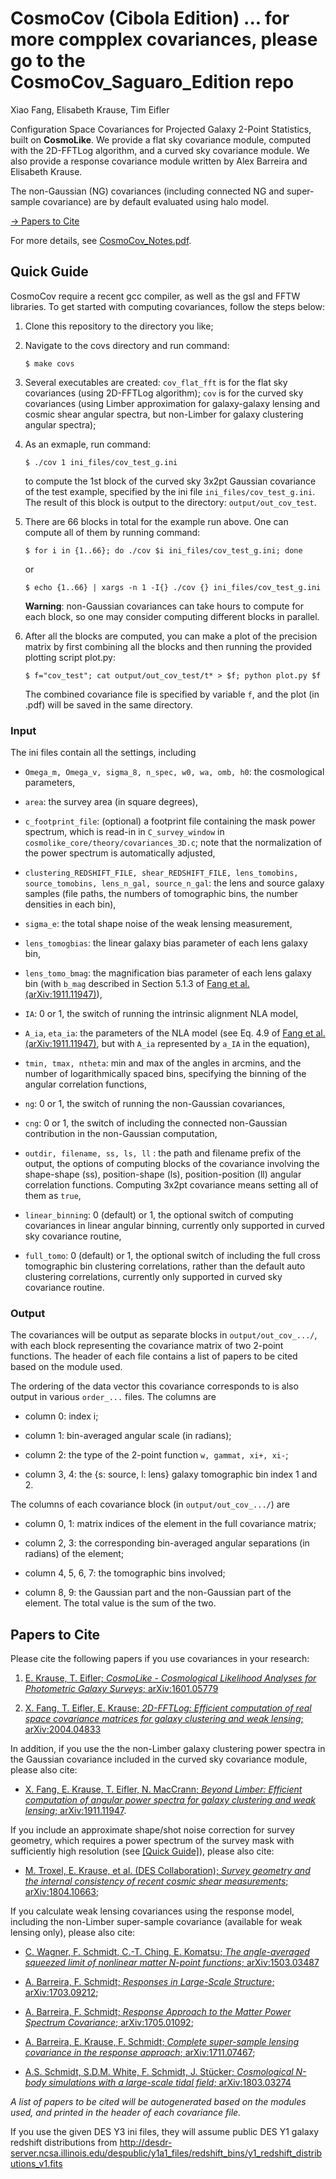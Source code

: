 # CosmoCov (Cibola Edition) ... for more compplex covariances, please go to the CosmoCov_Saguaro_Edition repo 
Xiao Fang, Elisabeth Krause, Tim Eifler

Configuration Space Covariances for Projected Galaxy 2-Point Statistics, built on **CosmoLike**. We provide a flat sky covariance module, computed with the 2D-FFTLog algorithm, and a curved sky covariance module. We also provide a response covariance module written by Alex Barreira and Elisabeth Krause.

The non-Gaussian (NG) covariances (including connected NG and super-sample covariance) are by default evaluated using halo model.

[-> Papers to Cite](#papers-to-cite)

For more details, see [CosmoCov_Notes.pdf](CosmoCov_Notes.pdf).

## Quick Guide

CosmoCov require a recent <span>gcc</span> compiler,
as well as the <span>gsl</span> and <span>FFTW</span> libraries. 
To get started with computing covariances, follow the steps below:

1.  Clone this repository to the directory you like;

2.  Navigate to the <span>covs</span> directory and run command:  
    ```shell
    $ make covs
    ```

3.  Several executables are created: `cov_flat_fft` is
    for the flat sky covariances (using 2D-FFTLog algorithm);
    `cov` is for the curved sky covariances (using Limber
    approximation for galaxy-galaxy lensing and cosmic shear angular
    spectra, but non-Limber for galaxy clustering angular spectra);

4.  As an exmaple, run command:  
    ```shell
    $ ./cov 1 ini_files/cov_test_g.ini
    ```
    to compute the 1st block of the curved sky 3x2pt Gaussian
    covariance of the test example, specified by the ini file
    `ini_files/cov_test_g.ini`. The result of this
    block is output to the directory:
    `output/out_cov_test`.

5.  There are 66 blocks in total for the example run above. One can
    compute all of them by running command:  
    ```shell
    $ for i in {1..66}; do ./cov $i ini_files/cov_test_g.ini; done
    ```
    or
    ```shell
    $ echo {1..66} | xargs -n 1 -I{} ./cov {} ini_files/cov_test_g.ini
    ```

    **Warning**: non-Gaussian covariances can take hours to compute for
    each block, so one may consider computing different blocks in
    parallel.

6.  After all the blocks are computed, you can make a plot of the precision
    matrix by first combining all the blocks and then running the
    provided plotting script <span>plot.py</span>:  
    ```shell
    $ f="cov_test"; cat output/out_cov_test/t* > $f; python plot.py $f
    ```
    The combined covariance file is specified by variable
    `f`, and the plot (in <span>.pdf</span>) will be saved in
    the same directory.

### Input
The ini files contain all the settings, including

  - `Omega_m, Omega_v, sigma_8, n_spec, w0, wa, omb, h0`: the cosmological parameters,

  - `area`: the survey area (in square degrees),

  - `c_footprint_file`: (optional) a footprint file containing the mask power spectrum, which is read-in in `C_survey_window` in `cosmolike_core/theory/covariances_3D.c`; note that the normalization of the power spectrum is automatically adjusted,

  - `clustering_REDSHIFT_FILE, shear_REDSHIFT_FILE, lens_tomobins, source_tomobins, lens_n_gal, source_n_gal`: the lens and source galaxy samples (file paths, the numbers of tomographic bins, the number densities in each bin),

  - `sigma_e`: the total shape noise of the weak lensing measurement,

  - `lens_tomogbias`: the linear galaxy bias parameter of each lens galaxy bin,
  
  - `lens_tomo_bmag`: the magnification bias parameter of each lens galaxy bin (with `b_mag` described in Section 5.1.3 of [Fang et al. (arXiv:1911.11947)](https://arxiv.org/abs/1911.11947)),

  - `IA`: 0 or 1, the switch of running the intrinsic alignment NLA model,

  - `A_ia`, `eta_ia`: the parameters of the NLA model (see Eq. 4.9 of [Fang et al. (arXiv:1911.11947)](https://arxiv.org/abs/1911.11947), but with `A_ia` represented by `a_IA` in the equation),

  - `tmin, tmax, ntheta`: min and max of the angles in arcmins, and the number of
    logarithmically spaced bins, specifying the binning of the angular correlation functions,

  - `ng`: 0 or 1, the switch of running the non-Gaussian covariances,

  - `cng`: 0 or 1, the switch of including the connected non-Gaussian contribution in
    the non-Gaussian computation,

  - `outdir, filename, ss, ls, ll` : the path and filename prefix of the output, the options of computing
    blocks of the covariance involving the shape-shape (ss),
    position-shape (ls), position-position (ll) angular correlation
    functions. Computing 3x2pt covariance means setting all of
    them as `true`,

  - `linear_binning`: 0 (default) or 1, the optional switch of computing covariances in linear angular binning, currently only supported in curved sky covariance routine,

  - `full_tomo`: 0 (default) or 1, the optional switch of including the full cross tomographic bin clustering correlations, rather than the default auto clustering correlations, currently only supported in curved sky covariance routine.

### Output
The covariances will be output as separate blocks in `output/out_cov_.../`, with each block representing the covariance matrix of two 2-point functions. The header of each file contains a list of papers to be cited based on the module used.

The ordering of the data vector this covariance corresponds to is also output in various `order_...` files. The columns are
  
  - column 0: index i;
    
  - column 1: bin-averaged angular scale (in radians);
    
  - column 2: the type of the 2-point function `w, gammat, xi+, xi-`;
    
  - column 3, 4: the {s: source, l: lens} galaxy tomographic bin index 1 and 2.
  
The columns of each covariance block (in `output/out_cov_.../`) are

  - column 0, 1: matrix indices of the element in the full covariance matrix;

  - column 2, 3: the corresponding bin-averaged angular separations (in
    radians) of the element;

  - column 4, 5, 6, 7: the tomographic bins involved;

  - column 8, 9: the Gaussian part and the non-Gaussian part of the
    element. The total value is the sum of the two.

## Papers to Cite

Please cite the following papers if you use covariances in your
research:

1.  [E. Krause, T. Eifler; *CosmoLike - Cosmological Likelihood Analyses
    for Photometric Galaxy Surveys*;
    arXiv:1601.05779](https://ui.adsabs.harvard.edu/abs/2017MNRAS.470.2100K/exportcitation)

2.  [X. Fang, T. Eifler, E. Krause; *2D-FFTLog: Efficient computation of
    real space covariance matrices for galaxy clustering and weak
    lensing*; arXiv:2004.04833](https://arxiv.org/abs/2004.04833)

In addition, <span class="underline">if you use the the non-Limber
galaxy clustering power spectra in the Gaussian covariance</span>
included in the curved sky covariance module, please also cite:

  - [X. Fang, E. Krause, T. Eifler, N. MacCrann; *Beyond Limber:
    Efficient computation of angular power spectra for galaxy clustering
    and weak lensing*;
    arXiv:1911.11947](https://ui.adsabs.harvard.edu/abs/2019arXiv191111947F/exportcitation).

<span class="underline">If you include an approximate shape/shot noise
correction for survey geometry</span>, which requires a power spectrum
of the survey mask with sufficiently high resolution (see [\[Quick Guide\]](#quick-guide)), please also cite:

  - [M. Troxel, E. Krause, et al. (DES Collaboration); *Survey geometry
    and the internal consistency of recent cosmic shear measurements*;
    arXiv:1804.10663](https://ui.adsabs.harvard.edu/abs/2018MNRAS.479.4998T/exportcitation);

<span class="underline">If you calculate weak lensing covariances using
the response model</span>, including the non-Limber super-sample
covariance (available for weak lensing only), please also cite:

  - [C. Wagner, F. Schmidt, C.-T. Ching, E. Komatsu; *The angle-averaged
    squeezed limit of nonlinear matter N-point functions*;
    arXiv:1503.03487](https://ui.adsabs.harvard.edu/abs/2015JCAP...08..042W/exportcitation)

  - [A. Barreira, F. Schmidt; *Responses in Large-Scale Structure*;
    arXiv:1703.09212](https://ui.adsabs.harvard.edu/abs/2017JCAP...06..053B/exportcitation);

  - [A. Barreira, F. Schmidt; *Response Approach to the Matter Power
    Spectrum Covariance*;
    arXiv:1705.01092](https://ui.adsabs.harvard.edu/abs/2017JCAP...11..051B/exportcitation);

  - [A. Barreira, E. Krause, F. Schmidt; *Complete super-sample lensing
    covariance in the response approach*;
    arXiv:1711.07467](https://ui.adsabs.harvard.edu/abs/2018JCAP...06..015B/exportcitation);
    
  - [A.S. Schmidt, S.D.M. White, F. Schmidt, J. Stücker; *Cosmological
    N-body simulations with a large-scale tidal field*;
    arXiv:1803.03274](https://ui.adsabs.harvard.edu/abs/2018MNRAS.479..162S/exportcitation)

_A list of papers to be cited will be autogenerated based on the modules used, and printed in the header of each covariance file._

If you use the given DES Y3 ini files, they will assume public DES Y1
galaxy redshift distributions from
<http://desdr-server.ncsa.illinois.edu/despublic/y1a1_files/redshift_bins/y1_redshift_distributions_v1.fits>
